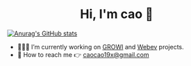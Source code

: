 <h1 align="center">Hi, I'm cao 👋</h1>

[![Anurag's GitHub stats](https://github-readme-stats.vercel.app/api?username=kaoritokashiki)](https://github.com/anuraghazra/github-readme-stats)

- 👩🏼‍💻 I’m currently working on [GROWI](https://growi.org/ja/) and [Webev]() projects.
- :envelope_with_arrow:  How to reach me :point_right: caocao19x@gmail.com
